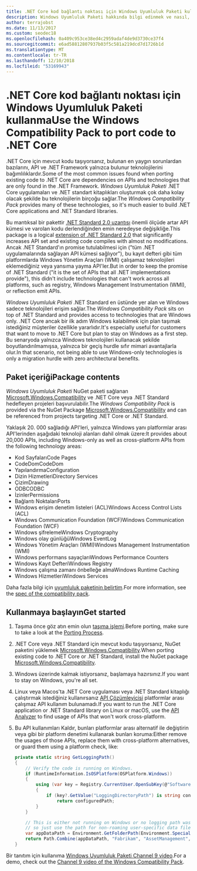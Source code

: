 ```yaml
---
title: .NET Core kod bağlantı noktası için Windows Uyumluluk Paketi kullanma
description: Windows Uyumluluk Paketi hakkında bilgi edinmek ve nasıl, kullanabilir, bağlantı noktası var olan .NET Framework kodu .NET Core için
author: terrajobst
ms.date: 11/13/2017
ms.custom: seodec18
ms.openlocfilehash: 0a409c953ce38ed4c2959adaf4de9d3730ce37f4
ms.sourcegitcommit: e6ad58812807937b03f5c581a219dcd7d1726b1d
ms.translationtype: MT
ms.contentlocale: tr-TR
ms.lasthandoff: 12/10/2018
ms.locfileid: "53169943"
---
```

# <a name="use-the-windows-compatibility-pack-to-port-code-to-net-core"></a><span data-ttu-id="46308-103">.NET Core kod bağlantı noktası için Windows Uyumluluk Paketi kullanma</span><span class="sxs-lookup"><span data-stu-id="46308-103">Use the Windows Compatibility Pack to port code to .NET Core</span></span>

<span data-ttu-id="46308-104">.NET Core için mevcut kodu taşıyorsanız, bulunan en yaygın sorunlardan bazılarını, API ve .NET Framework yalnızca bulunur teknolojilerini bağımlılıklardır.</span><span class="sxs-lookup"><span data-stu-id="46308-104">Some of the most common issues found when porting existing code to .NET Core are dependencies on APIs and technologies that are only found in the .NET Framework.</span></span> <span data-ttu-id="46308-105">*Windows Uyumluluk Paketi* .NET Core uygulamaları ve .NET standart kitaplıkları oluşturmak çok daha kolay olacak şekilde bu teknolojilerin birçoğu sağlar.</span><span class="sxs-lookup"><span data-stu-id="46308-105">The *Windows Compatibility Pack* provides many of these technologies, so it's much easier to build .NET Core applications and .NET Standard libraries.</span></span>

<span data-ttu-id="46308-106">Bu mantıksal bir pakettir [.NET Standard 2.0 uzantısı](../whats-new/dotnet-core-2-0.md#api-changes-and-library-support) önemli ölçüde artar API kümesi ve varolan kodu derlendiğinden emin neredeyse değişikliğe.</span><span class="sxs-lookup"><span data-stu-id="46308-106">This package is a logical [extension of .NET Standard 2.0](../whats-new/dotnet-core-2-0.md#api-changes-and-library-support) that significantly increases API set and existing code compiles with almost no modifications.</span></span> <span data-ttu-id="46308-107">Ancak .NET Standard'ın promise tutulabilmesi için ("tüm .NET uygulamalarında sağlayan API kümesi sağlıyor"), bu kayıt defteri gibi tüm platformlarda Windows Yönetim Araçları (WMI) çalışamaz teknolojileri eklemediğiniz veya yansıma yayma API'ler.</span><span class="sxs-lookup"><span data-stu-id="46308-107">But in order to keep the promise of .NET Standard ("it is the set of APIs that all .NET implementations provide"), this didn't include technologies that can't work across all platforms, such as registry, Windows Management Instrumentation (WMI), or reflection emit APIs.</span></span>

<span data-ttu-id="46308-108">*Windows Uyumluluk Paketi* .NET Standard en üstünde yer alan ve Windows sadece teknolojileri erişim sağlar.</span><span class="sxs-lookup"><span data-stu-id="46308-108">The *Windows Compatibility Pack* sits on top of .NET Standard and provides access to technologies that are Windows only.</span></span> <span data-ttu-id="46308-109">.NET Core ancak bir ilk adım Windows kalabilmek için plan taşımak istediğiniz müşteriler özellikle yararlıdır.</span><span class="sxs-lookup"><span data-stu-id="46308-109">It's especially useful for customers that want to move to .NET Core but plan to stay on Windows as a first step.</span></span> <span data-ttu-id="46308-110">Bu senaryoda yalnızca Windows teknolojileri kullanacak şekilde boyutlandırılmamışsa, yalnızca bir geçiş hurdle sıfır mimari avantajlarla olur.</span><span class="sxs-lookup"><span data-stu-id="46308-110">In that scenario, not being able to use Windows-only technologies is only a migration hurdle with zero architectural benefits.</span></span>

## <a name="package-contents"></a><span data-ttu-id="46308-111">Paket içeriği</span><span class="sxs-lookup"><span data-stu-id="46308-111">Package contents</span></span>

<span data-ttu-id="46308-112">*Windows Uyumluluk Paketi* NuGet paketi sağlanan [Microsoft.Windows.Compatibility](https://www.nuget.org/packages/Microsoft.Windows.Compatibility) ve .NET Core veya .NET Standard hedefleyen projeleri başvurulabilir.</span><span class="sxs-lookup"><span data-stu-id="46308-112">The *Windows Compatibility Pack* is provided via the NuGet Package [Microsoft.Windows.Compatibility](https://www.nuget.org/packages/Microsoft.Windows.Compatibility) and can be referenced from projects targeting .NET Core or .NET Standard.</span></span>

<span data-ttu-id="46308-113">Yaklaşık 20. 000 sağladığı API'leri, yalnızca Windows yanı platformlar arası API'lerinden aşağıdaki teknoloji alanları dahil olmak üzere:</span><span class="sxs-lookup"><span data-stu-id="46308-113">It provides about 20,000 APIs, including Windows-only as well as cross-platform APIs from the following technology areas:</span></span>

* <span data-ttu-id="46308-114">Kod Sayfaları</span><span class="sxs-lookup"><span data-stu-id="46308-114">Code Pages</span></span>
* <span data-ttu-id="46308-115">CodeDom</span><span class="sxs-lookup"><span data-stu-id="46308-115">CodeDom</span></span>
* <span data-ttu-id="46308-116">Yapılandırma</span><span class="sxs-lookup"><span data-stu-id="46308-116">Configuration</span></span>
* <span data-ttu-id="46308-117">Dizin Hizmetleri</span><span class="sxs-lookup"><span data-stu-id="46308-117">Directory Services</span></span>
* <span data-ttu-id="46308-118">Çizim</span><span class="sxs-lookup"><span data-stu-id="46308-118">Drawing</span></span>
* <span data-ttu-id="46308-119">ODBC</span><span class="sxs-lookup"><span data-stu-id="46308-119">ODBC</span></span>
* <span data-ttu-id="46308-120">İzinler</span><span class="sxs-lookup"><span data-stu-id="46308-120">Permissions</span></span>
* <span data-ttu-id="46308-121">Bağlantı Noktaları</span><span class="sxs-lookup"><span data-stu-id="46308-121">Ports</span></span>
* <span data-ttu-id="46308-122">Windows erişim denetim listeleri (ACL)</span><span class="sxs-lookup"><span data-stu-id="46308-122">Windows Access Control Lists (ACL)</span></span>
* <span data-ttu-id="46308-123">Windows Communication Foundation (WCF)</span><span class="sxs-lookup"><span data-stu-id="46308-123">Windows Communication Foundation (WCF)</span></span>
* <span data-ttu-id="46308-124">Windows şifreleme</span><span class="sxs-lookup"><span data-stu-id="46308-124">Windows Cryptography</span></span>
* <span data-ttu-id="46308-125">Windows olay günlüğü</span><span class="sxs-lookup"><span data-stu-id="46308-125">Windows EventLog</span></span>
* <span data-ttu-id="46308-126">Windows Yönetim Araçları (WMI)</span><span class="sxs-lookup"><span data-stu-id="46308-126">Windows Management Instrumentation (WMI)</span></span>
* <span data-ttu-id="46308-127">Windows performans sayaçları</span><span class="sxs-lookup"><span data-stu-id="46308-127">Windows Performance Counters</span></span>
* <span data-ttu-id="46308-128">Windows Kayıt Defteri</span><span class="sxs-lookup"><span data-stu-id="46308-128">Windows Registry</span></span>
* <span data-ttu-id="46308-129">Windows çalışma zamanı önbelleğe alma</span><span class="sxs-lookup"><span data-stu-id="46308-129">Windows Runtime Caching</span></span>
* <span data-ttu-id="46308-130">Windows Hizmetleri</span><span class="sxs-lookup"><span data-stu-id="46308-130">Windows Services</span></span>

<span data-ttu-id="46308-131">Daha fazla bilgi için [uyumluluk paketinin belirtim](https://github.com/dotnet/designs/blob/master/accepted/compat-pack/compat-pack.md).</span><span class="sxs-lookup"><span data-stu-id="46308-131">For more information, see the [spec of the compatibility pack](https://github.com/dotnet/designs/blob/master/accepted/compat-pack/compat-pack.md).</span></span>

## <a name="get-started"></a><span data-ttu-id="46308-132">Kullanmaya başlayın</span><span class="sxs-lookup"><span data-stu-id="46308-132">Get started</span></span>

1. <span data-ttu-id="46308-133">Taşıma önce göz atın emin olun [taşıma işlemi](index.md).</span><span class="sxs-lookup"><span data-stu-id="46308-133">Before porting, make sure to take a look at the [Porting Process](index.md).</span></span>

2. <span data-ttu-id="46308-134">.NET Core veya .NET Standard için mevcut kodu taşıyorsanız, NuGet paketini yüklemek [Microsoft.Windows.Compatibility](https://www.nuget.org/packages/Microsoft.Windows.Compatibility).</span><span class="sxs-lookup"><span data-stu-id="46308-134">When porting existing code to .NET Core or .NET Standard, install the NuGet package [Microsoft.Windows.Compatibility](https://www.nuget.org/packages/Microsoft.Windows.Compatibility).</span></span>

3. <span data-ttu-id="46308-135">Windows üzerinde kalmak istiyorsanız, başlamaya hazırsınız.</span><span class="sxs-lookup"><span data-stu-id="46308-135">If you want to stay on Windows, you're all set.</span></span>

4. <span data-ttu-id="46308-136">Linux veya Macos'ta .NET Core uygulaması veya .NET Standard kitaplığı çalıştırmak istediğiniz kullanırsanız [API Çözümleyicisi](https://blogs.msdn.microsoft.com/dotnet/2017/10/31/introducing-api-analyzer/) platformlar arası çalışmaz API kullanım bulunamadı.</span><span class="sxs-lookup"><span data-stu-id="46308-136">If you want to run the .NET Core application or .NET Standard library on Linux or macOS, use the [API Analyzer](https://blogs.msdn.microsoft.com/dotnet/2017/10/31/introducing-api-analyzer/) to find usage of APIs that won't work cross-platform.</span></span>

5. <span data-ttu-id="46308-137">Bu API kullanımları Kaldır, bunları platformlar arası alternatif ile değiştirin veya gibi bir platform denetimi kullanarak bunları koruma:</span><span class="sxs-lookup"><span data-stu-id="46308-137">Either remove the usages of those APIs, replace them with cross-platform alternatives, or guard them using a platform check, like:</span></span>

    ```csharp
    private static string GetLoggingPath()
    {
        // Verify the code is running on Windows.
        if (RuntimeInformation.IsOSPlatform(OSPlatform.Windows))
        {
            using (var key = Registry.CurrentUser.OpenSubKey(@"Software\Fabrikam\AssetManagement"))
            {
                if (key?.GetValue("LoggingDirectoryPath") is string configuredPath)
                    return configuredPath;
            }
        }

        // This is either not running on Windows or no logging path was configured,
        // so just use the path for non-roaming user-specific data files.
        var appDataPath = Environment.GetFolderPath(Environment.SpecialFolder.LocalApplicationData);
        return Path.Combine(appDataPath, "Fabrikam", "AssetManagement", "Logging");
    }
    ```

<span data-ttu-id="46308-138">Bir tanıtım için kullanıma [Windows Uyumluluk Paketi Channel 9 video](https://channel9.msdn.com/Events/Connect/2017/T123).</span><span class="sxs-lookup"><span data-stu-id="46308-138">For a demo, check out the [Channel 9 video of the Windows Compatibility Pack](https://channel9.msdn.com/Events/Connect/2017/T123).</span></span>

